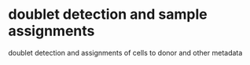 # doublet detection and sample assignments
doublet detection and assignments of cells to donor and other metadata

